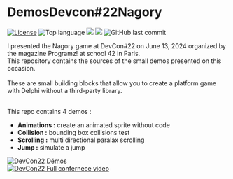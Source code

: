 # DemosDevcon#22Nagory
[![License](https://img.shields.io/badge/License-MIT-green.svg)](https://opensource.org/licenses/MIT)
![Top language](https://img.shields.io/github/languages/top/gbegreg/DemosDevcon-22Nagory)
[![](https://tokei.rs/b1/github/gbegreg/MapReduce?category=code)](https://github.com//gbegreg/DemosDevcon-22Nagory)
[![](https://tokei.rs/b1/github/gbegreg/MapReduce?category=files)](https://github.com//gbegreg/DemosDevcon-22Nagory)
![GitHub last commit](https://img.shields.io/github/last-commit/gbegreg/DemosDevcon-22Nagory)

I presented the Nagory game at DevCon#22 on June 13, 2024 organized by the magazine Programz! at school 42 in Paris.<br />
This repository contains the sources of the small demos presented on this occasion.<br /><br />
These are small building blocks that allow you to create a platform game with Delphi without a third-party library.<br /><br />

This repo contains 4 demos :<br />
<ul>
  <li><b>Animations :</b> create an animated sprite without code</li>
  <li><b>Collision :</b> bounding box collisions test</li>
  <li><b>Scrolling :</b> multi directional paralax scrolling</li>
  <li><b>Jump :</b> simulate a jump</li>
</ul>

[![DevCon22 Démos]([https://youtu.be/4AZFuZTQC9o/0.jpg)](https://youtu.be/4AZFuZTQC9o)<br />
[![DevCon22 Full confernece video](https://www.youtube.com/watch?v=fsOH1EV8fdI/0.jpg)](https://www.youtube.com/watch?v=fsOH1EV8fdI)<br />

